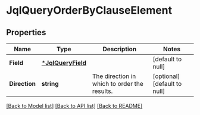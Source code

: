 # JqlQueryOrderByClauseElement

## Properties
Name | Type | Description | Notes
------------ | ------------- | ------------- | -------------
**Field** | [***JqlQueryField**](JqlQueryField.md) |  | [default to null]
**Direction** | **string** | The direction in which to order the results. | [optional] [default to null]

[[Back to Model list]](../README.md#documentation-for-models) [[Back to API list]](../README.md#documentation-for-api-endpoints) [[Back to README]](../README.md)

